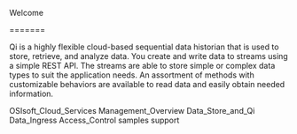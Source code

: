 Welcome

=======

Qi is a highly flexible cloud-based sequential data historian that is
used to store, retrieve, and analyze data. You create and write data
to streams using a simple REST API. The streams are able to store simple or
complex data types to suit the application needs. An assortment of
methods with customizable behaviors are available to read data and
easily obtain needed information.




   OSIsoft_Cloud_Services
   Management_Overview
   Data_Store_and_Qi
   Data_Ingress
   Access_Control
   samples
   support

 
